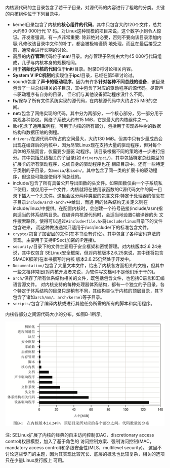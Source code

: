 
内核源代码的主目录包含了若干子目录，对源代码的内容进行了粗略的分类。关键的内核组件位于下列目录中。

- kernel目录包含了内核的**核心组件的代码**。其中只包含大约120个文件，总共大约80 000行代 17 码。对Linux这种规模的项目来说，这个数字小到令人惊讶。开发者强调，有一点非常重要: 除非绝对必要，否则不要向该目录添加内容;凡修改该目录中文件的补丁，都会被极端谨慎 地处理，而且在最后接受之前，通常会进行长期的讨论。
- 高层的**内存管理**代码位于**mm**/目录。内存管理子系统由大约45 000行代码组成，几乎与内核本身的规模相同。
- 用于**初始化内核的代码**位于**init**/目录。附录D将讨论相关内容。
- **System V IPC机制**的实现位于**ipc**/目录，已经在第5章讨论过。
- sound/包含了**声卡的驱动程序**。因为有许多**针对各种不同总线的设备**，该目录包含了一些总线相关的子目录，其中包含了对应的驱动程序的源代码。尽管声卡驱动程序有自身的目录， 但它们与其他设备驱动程序没什么不同。
- **fs**/保存了所有文件系统实现的源代码，在内核源代码中大约占25 MiB的空间。
- **net**/包含了网络实现的代码，其中分为两部分，一个核心部分，另一部分用于实现各种协议。网络子系统大约有15 MiB，它是最大的内核组件之一。
- lib/包含了通用库例程，可用于内核的所有部分，包括用于实现各种树的数据结构和数据压缩的例程。
- `drivers/`在源代码中所占的空间最大，大约130 MiB。但其中只有少量成员会出现在编译后的内核中，因为尽管Linux现在支持大量的驱动程序，但对每个具体的系统而言，仅需要少量驱 动程序。该目录根据不同的策略进一步进行细分。其中包括总线相关的子目录(如 `drivers/pci/`)，其中包括特定总线类型的扩展卡的所有驱动程序，总线自身的驱动程序也在 相应目录中。还有一些特定于类别的子目录，如`media/`和`isdn/`。其中包含了同一类的扩展卡的驱动程序，但这些可能是使用不同总线的。
- include/包含了所有具备公开导出函数的头文件。如果函数仅由一个子系统私下使用，或仅用于一个文件，内核就将在使用该函数的C源代码文件的同一目录下插入一个头文件。这里会区分两种类型的包含文件:特定于处理器的信息在子目录`include/arch-arch/`中给出，而通 用的体系结构无关定义则在include/linux/中提供。在配置内核时，会创建一个符号链接(include/asm)指向适当的体系结构目录。在编译内核源代码时，会适当地设置C编译器的头 文件搜索路径，使得可以通过`#include<file.h>`将`include/linux`目录下的文件包含进来， 而这种做法通常只适用于/usr/include/下的标准包含文件。
- `crypto/`包含了加密层的文件(在本书没有讨论)。其中包含了各种密码算法的实现，主要用于支持IPSec(加密的IP连接)。
- `security/`目录下的文件主要用于安全框架和密钥管理。对内核版本2.6.24来说，其中仅包含 SELinux安全框架，但对内核版本2.6.25来说，其中还将包含SMACK框架(在本书撰写时内核 版本2.6.25仍然处于开发中。
- `Documentation/`包含了大量文本文件，给出了内核各方面相关的文档，但其中一些文档非常旧(对内核开发者来说，为软件写文档可不是他们乐于干的)。
- `arch/`保存了所有体系结构相关的文件，既包括包含文件，也包括C语言和汇编语言源文件。 对内核支持的每种处理器体系结构，都有一个独立的子目录。各个特定于体系结构的目录只是稍有不同，其结构类似于内核的顶层目录，其下包含了诸如`arch/mm/`、`arch/kernel`等子目录。
- `scripts/`包含了编译内核或进行其他任务所需的所有的脚本和实用程序。 

内核各部分之间源代码大小的分布，如图B-1所示。

![2020-01-25-18-54-45.png](./images/2020-01-25-18-54-45.png)

注: SELinux扩展了内核的经典的自主访问控制(DAC，discretionary access control)权限模型，加入了基于角色的 访问控制方案、强制访问控制(MAC，mandatory access control)和多级安全性(MLS，multilevel security)。 这里不讨论这些专门的主题，因为其实现比较冗长、底层的概念也比较复杂，相关的选项只在少量Linux发行版上 可用。
